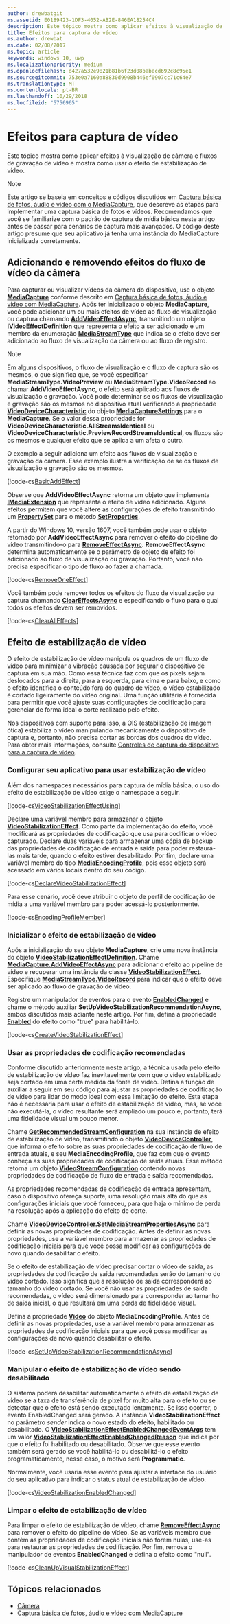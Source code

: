 ```yaml
---
author: drewbatgit
ms.assetid: E0189423-1DF3-4052-AB2E-846EA18254C4
description: Este tópico mostra como aplicar efeitos à visualização de câmera e fluxos de gravação de vídeo e mostra como usar o efeito de estabilização de vídeo.
title: Efeitos para captura de vídeo
ms.author: drewbat
ms.date: 02/08/2017
ms.topic: article
keywords: windows 10, uwp
ms.localizationpriority: medium
ms.openlocfilehash: d427a532e9821b81b6f23d08babecd692c8c95e1
ms.sourcegitcommit: 753e0a7160a88830d9908b446ef0907cc71c64e7
ms.translationtype: MT
ms.contentlocale: pt-BR
ms.lasthandoff: 10/29/2018
ms.locfileid: "5756965"
---
```

# <a name="effects-for-video-capture"></a>Efeitos para captura de vídeo


Este tópico mostra como aplicar efeitos à visualização de câmera e fluxos de gravação de vídeo e mostra como usar o efeito de estabilização de vídeo.

> [!NOTE] 
> Este artigo se baseia em conceitos e códigos discutidos em [Captura básica de fotos, áudio e vídeo com o MediaCapture](basic-photo-video-and-audio-capture-with-MediaCapture.md), que descreve as etapas para implementar uma captura básica de fotos e vídeos. Recomendamos que você se familiarize com o padrão de captura de mídia básica neste artigo antes de passar para cenários de captura mais avançados. O código deste artigo presume que seu aplicativo já tenha uma instância do MediaCapture inicializada corretamente.

## <a name="adding-and-removing-effects-from-the-camera-video-stream"></a>Adicionando e removendo efeitos do fluxo de vídeo da câmera
Para capturar ou visualizar vídeos da câmera do dispositivo, use o objeto [**MediaCapture**](https://msdn.microsoft.com/library/windows/apps/Windows.Media.Capture.MediaCapture) conforme descrito em [Captura básica de fotos, áudio e vídeo com MediaCapture](basic-photo-video-and-audio-capture-with-MediaCapture.md). Após ter inicializado o objeto **MediaCapture**, você pode adicionar um ou mais efeitos de vídeo ao fluxo de visualização ou captura chamando [**AddVideoEffectAsync**](https://msdn.microsoft.com/library/windows/apps/dn878035), transmitindo um objeto [**IVideoEffectDefinition**](https://msdn.microsoft.com/library/windows/apps/Windows.Media.Effects.IVideoEffectDefinition) que representa o efeito a ser adicionado e um membro da enumeração [**MediaStreamType**](https://msdn.microsoft.com/library/windows/apps/Windows.Media.Capture.MediaStreamType) que indica se o efeito deve ser adicionado ao fluxo de visualização da câmera ou ao fluxo de registro.

> [!NOTE]
> Em alguns dispositivos, o fluxo de visualização e o fluxo de captura são os mesmos, o que significa que, se você especificar **MediaStreamType.VideoPreview** ou **MediaStreamType.VideoRecord** ao chamar **AddVideoEffectAsync**, o efeito será aplicado aos fluxos de visualização e gravação. Você pode determinar se os fluxos de visualização e gravação são os mesmos no dispositivo atual verificando a propriedade [**VideoDeviceCharacteristic**](https://msdn.microsoft.com/library/windows/apps/Windows.Media.Capture.MediaCaptureSettings.VideoDeviceCharacteristic) do objeto [**MediaCaptureSettings**](https://msdn.microsoft.com/library/windows/apps/Windows.Media.Capture.MediaCapture.MediaCaptureSettings) para o **MediaCapture**. Se o valor dessa propriedade for **VideoDeviceCharacteristic.AllStreamsIdentical** ou **VideoDeviceCharacteristic.PreviewRecordStreamsIdentical**, os fluxos são os mesmos e qualquer efeito que se aplica a um afeta o outro.

O exemplo a seguir adiciona um efeito aos fluxos de visualização e gravação da câmera. Esse exemplo ilustra a verificação de se os fluxos de visualização e gravação são os mesmos.

[!code-cs[BasicAddEffect](./code/SimpleCameraPreview_Win10/cs/MainPage.Effects.xaml.cs#SnippetBasicAddEffect)]

Observe que **AddVideoEffectAsync** retorna um objeto que implementa [**IMediaExtension**](https://msdn.microsoft.com/library/windows/apps/Windows.Media.IMediaExtension) que representa o efeito de vídeo adicionado. Alguns efeitos permitem que você altere as configurações de efeito transmitindo um [**PropertySet**](https://msdn.microsoft.com/library/windows/apps/Windows.Foundation.Collections.PropertySet) para o método [**SetProperties**](https://msdn.microsoft.com/library/windows/apps/br240986).

A partir do Windows 10, versão 1607, você também pode usar o objeto retornado por **AddVideoEffectAsync** para remover o efeito do pipeline do vídeo transmitindo-o para [**RemoveEffectAsync**](https://msdn.microsoft.com/library/windows/apps/mt667957). **RemoveEffectAsync** determina automaticamente se o parâmetro de objeto de efeito foi adicionado ao fluxo de visualização ou gravação. Portanto, você não precisa especificar o tipo de fluxo ao fazer a chamada.

[!code-cs[RemoveOneEffect](./code/SimpleCameraPreview_Win10/cs/MainPage.Effects.xaml.cs#SnippetRemoveOneEffect)]

Você também pode remover todos os efeitos do fluxo de visualização ou captura chamando [**ClearEffectsAsync**](https://msdn.microsoft.com/library/windows/apps/br226592) e especificando o fluxo para o qual todos os efeitos devem ser removidos.

[!code-cs[ClearAllEffects](./code/SimpleCameraPreview_Win10/cs/MainPage.Effects.xaml.cs#SnippetClearAllEffects)]

## <a name="video-stabilization-effect"></a>Efeito de estabilização de vídeo

O efeito de estabilização de vídeo manipula os quadros de um fluxo de vídeo para minimizar a vibração causada por segurar o dispositivo de captura em sua mão. Como essa técnica faz com que os pixels sejam deslocados para a direita, para a esquerda, para cima e para baixo, e como o efeito identifica o conteúdo fora do quadro de vídeo, o vídeo estabilizado é cortado ligeiramente do vídeo original. Uma função utilitária é fornecida para permitir que você ajuste suas configurações de codificação para gerenciar de forma ideal o corte realizado pelo efeito.

Nos dispositivos com suporte para isso, a OIS (estabilização de imagem ótica) estabiliza o vídeo manipulando mecanicamente o dispositivo de captura e, portanto, não precisa cortar as bordas dos quadros do vídeo. Para obter mais informações, consulte [Controles de captura do dispositivo para a captura de vídeo](capture-device-controls-for-video-capture.md).

### <a name="set-up-your-app-to-use-video-stabilization"></a>Configurar seu aplicativo para usar estabilização de vídeo

Além dos namespaces necessários para captura de mídia básica, o uso do efeito de estabilização de vídeo exige o namespace a seguir.

[!code-cs[VideoStabilizationEffectUsing](./code/SimpleCameraPreview_Win10/cs/MainPage.Effects.xaml.cs#SnippetVideoStabilizationEffectUsing)]

Declare uma variável membro para armazenar o objeto [**VideoStabilizationEffect**](https://msdn.microsoft.com/library/windows/apps/dn926760). Como parte da implementação do efeito, você modificará as propriedades de codificação que usa para codificar o vídeo capturado. Declare duas variáveis para armazenar uma cópia de backup das propriedades de codificação de entrada e saída para poder restaurá-las mais tarde, quando o efeito estiver desabilitado. Por fim, declare uma variável membro do tipo [**MediaEncodingProfile**](https://msdn.microsoft.com/library/windows/apps/hh701026), pois esse objeto será acessado em vários locais dentro do seu código.

[!code-cs[DeclareVideoStabilizationEffect](./code/SimpleCameraPreview_Win10/cs/MainPage.Effects.xaml.cs#SnippetDeclareVideoStabilizationEffect)]

Para esse cenário, você deve atribuir o objeto de perfil de codificação de mídia a uma variável membro para poder acessá-lo posteriormente.

[!code-cs[EncodingProfileMember](./code/SimpleCameraPreview_Win10/cs/MainPage.Effects.xaml.cs#SnippetEncodingProfileMember)]

### <a name="initialize-the-video-stabilization-effect"></a>Inicializar o efeito de estabilização de vídeo

Após a inicialização do seu objeto **MediaCapture**, crie uma nova instância do objeto [**VideoStabilizationEffectDefinition**](https://msdn.microsoft.com/library/windows/apps/dn926762). Chame [**MediaCapture.AddVideoEffectAsync**](https://msdn.microsoft.com/library/windows/apps/dn878035) para adicionar o efeito ao pipeline de vídeo e recuperar uma instância da classe [**VideoStabilizationEffect**](https://msdn.microsoft.com/library/windows/apps/dn926760). Especifique [**MediaStreamType.VideoRecord**](https://msdn.microsoft.com/library/windows/apps/br226640) para indicar que o efeito deve ser aplicado ao fluxo de gravação de vídeo.

Registre um manipulador de eventos para o evento [**EnabledChanged**](https://msdn.microsoft.com/library/windows/apps/dn948982) e chame o método auxiliar **SetUpVideoStabilizationRecommendationAsync**, ambos discutidos mais adiante neste artigo. Por fim, defina a propriedade [**Enabled**](https://msdn.microsoft.com/library/windows/apps/dn926775) do efeito como "true" para habilitá-lo.

[!code-cs[CreateVideoStabilizationEffect](./code/SimpleCameraPreview_Win10/cs/MainPage.Effects.xaml.cs#SnippetCreateVideoStabilizationEffect)]

### <a name="use-recommended-encoding-properties"></a>Usar as propriedades de codificação recomendadas

Conforme discutido anteriormente neste artigo, a técnica usada pelo efeito de estabilização de vídeo faz inevitavelmente com que o vídeo estabilizado seja cortado em uma certa medida da fonte de vídeo. Defina a função de auxiliar a seguir em seu código para ajustar as propriedades de codificação de vídeo para lidar do modo ideal com essa limitação do efeito. Esta etapa não é necessária para usar o efeito de estabilização de vídeo, mas, se você não executá-la, o vídeo resultante será ampliado um pouco e, portanto, terá uma fidelidade visual um pouco menor.

Chame [**GetRecommendedStreamConfiguration**](https://msdn.microsoft.com/library/windows/apps/dn948983) na sua instância de efeito de estabilização de vídeo, transmitindo o objeto [**VideoDeviceController**](https://msdn.microsoft.com/library/windows/apps/br226825), que informa o efeito sobre as suas propriedades de codificação de fluxo de entrada atuais, e seu **MediaEncodingProfile**, que faz com que o evento conheça as suas propriedades de codificação de saída atuais. Esse método retorna um objeto [**VideoStreamConfiguration**](https://msdn.microsoft.com/library/windows/apps/dn926727) contendo novas propriedades de codificação de fluxo de entrada e saída recomendadas.

As propriedades recomendadas de codificação de entrada apresentam, caso o dispositivo ofereça suporte, uma resolução mais alta do que as configurações iniciais que você forneceu, para que haja o mínimo de perda na resolução após a aplicação do efeito de corte.

Chame [**VideoDeviceController.SetMediaStreamPropertiesAsync**](https://msdn.microsoft.com/library/windows/apps/hh700895) para definir as novas propriedades de codificação. Antes de definir as novas propriedades, use a variável membro para armazenar as propriedades de codificação iniciais para que você possa modificar as configurações de novo quando desabilitar o efeito.

Se o efeito de estabilização de vídeo precisar cortar o vídeo de saída, as propriedades de codificação de saída recomendadas serão do tamanho do vídeo cortado. Isso significa que a resolução de saída corresponderá ao tamanho do vídeo cortado. Se você não usar as propriedades de saída recomendadas, o vídeo será dimensionado para corresponder ao tamanho de saída inicial, o que resultará em uma perda de fidelidade visual.

Defina a propriedade [**Video**](https://msdn.microsoft.com/library/windows/apps/hh701124) do objeto **MediaEncodingProfile**. Antes de definir as novas propriedades, use a variável membro para armazenar as propriedades de codificação iniciais para que você possa modificar as configurações de novo quando desabilitar o efeito.

[!code-cs[SetUpVideoStabilizationRecommendationAsync](./code/SimpleCameraPreview_Win10/cs/MainPage.Effects.xaml.cs#SnippetSetUpVideoStabilizationRecommendationAsync)]

### <a name="handle-the-video-stabilization-effect-being-disabled"></a>Manipular o efeito de estabilização de vídeo sendo desabilitado

O sistema poderá desabilitar automaticamente o efeito de estabilização de vídeo se a taxa de transferência de pixel for muito alta para o efeito ou se detectar que o efeito está sendo executado lentamente. Se isso ocorrer, o evento EnabledChanged será gerado. A instância **VideoStabilizationEffect** no parâmetro *sender* indica o novo estado do efeito, habilitado ou desabilitado. O [**VideoStabilizationEffectEnabledChangedEventArgs**](https://msdn.microsoft.com/library/windows/apps/dn948979) tem um valor [**VideoStabilizationEffectEnabledChangedReason**](https://msdn.microsoft.com/library/windows/apps/dn948981) que indica por que o efeito foi habilitado ou desabilitado. Observe que esse evento também será gerado se você habilitá-lo ou desabilitá-lo o efeito programaticamente, nesse caso, o motivo será **Programmatic**.

Normalmente, você usaria esse evento para ajustar a interface do usuário do seu aplicativo para indicar o status atual de estabilização de vídeo.

[!code-cs[VideoStabilizationEnabledChanged](./code/SimpleCameraPreview_Win10/cs/MainPage.Effects.xaml.cs#SnippetVideoStabilizationEnabledChanged)]

### <a name="clean-up-the-video-stabilization-effect"></a>Limpar o efeito de estabilização de vídeo

Para limpar o efeito de estabilização de vídeo, chame [**RemoveEffectAsync**](https://msdn.microsoft.com/library/windows/apps/mt667957) para remover o efeito do pipeline do vídeo. Se as variáveis membro que contêm as propriedades de codificação iniciais não forem nulas, use-as para restaurar as propriedades de codificação. Por fim, remova o manipulador de eventos **EnabledChanged** e defina o efeito como "null".

[!code-cs[CleanUpVisualStabilizationEffect](./code/SimpleCameraPreview_Win10/cs/MainPage.Effects.xaml.cs#SnippetCleanUpVisualStabilizationEffect)]

## <a name="related-topics"></a>Tópicos relacionados

* [Câmera](camera.md)
* [Captura básica de fotos, áudio e vídeo com MediaCapture](basic-photo-video-and-audio-capture-with-MediaCapture.md)
 

 




